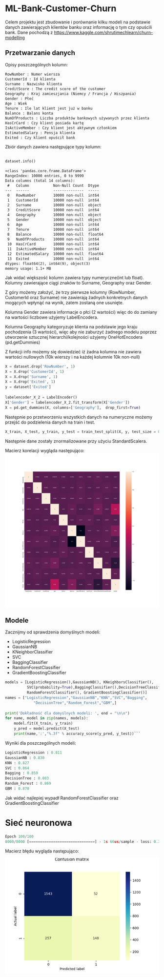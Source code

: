 # ML-Bank-Customer-Churn
Celem projektu jest zbudowanie i porównanie kilku modeli na podstawie danych zawierających klientów banku oraz informację o tym czy opuścili bank.
Dane pochodzą z https://www.kaggle.com/shrutimechlearn/churn-modelling
## Przetwarzanie danych
Opisy poszczególnych kolumn: 

```
RowNumber : Numer wiersza
CustomerId : Id klienta
Surname : Nazwisko klienta
CreditScore : The credit score of the customer
Geography : Kraj zamieszjania (Niemcy / Francja / Hiszpania)
Gender : Płeć
Age : Wiek
Tenure : Ile lat klient jest już w banku
Balance : Balans konta
NumOfProducts : Liczba produktów bankowych używanych przez klienta
HasCrCard : Czy klient posiada kartę
IsActiveMember : Czy klient jest aktywnym członkiem
EstimatedSalary : Pensja klienta
Exited : Czy klient opuścił bank
```




Zbiór danych zawiera następujące typy kolumn:
``` 

dataset.info()

<class 'pandas.core.frame.DataFrame'>
RangeIndex: 10000 entries, 0 to 9999
Data columns (total 14 columns):
 #   Column           Non-Null Count  Dtype  
---  ------           --------------  -----  
 0   RowNumber        10000 non-null  int64  
 1   CustomerId       10000 non-null  int64  
 2   Surname          10000 non-null  object 
 3   CreditScore      10000 non-null  int64  
 4   Geography        10000 non-null  object 
 5   Gender           10000 non-null  object 
 6   Age              10000 non-null  int64  
 7   Tenure           10000 non-null  int64  
 8   Balance          10000 non-null  float64
 9   NumOfProducts    10000 non-null  int64  
 10  HasCrCard        10000 non-null  int64  
 11  IsActiveMember   10000 non-null  int64  
 12  EstimatedSalary  10000 non-null  float64
 13  Exited           10000 non-null  int64  
dtypes: float64(2), int64(9), object(3)
memory usage: 1.1+ MB
```
Jak widać większość kolumn zawiera typy numeryczne(int lub float).
Kolumny zawierające ciągi znaków to Surname, Geography oraz Gender.

Z góry możemy założyć, że trzy pierwsze kolumny (RowNumber, CustomerId oraz Surname) nie zawierają żadnych konkretnych danych mogących
wpłynąć na wynik, zatem zostaną one usunięte.

Kolumna Gender zawiera informacje o płci (2 wartości) więc do do zamiany na wartości liczbowe użyjemy LabelEncodera.

Kolumna Geography kategoryzuje klienta na podstawie jego kraju pochodzenia (3 wartości), więc aby nie zaburzyć żadnego modelu 
poprzez utworzenie sztucznej hierarchi/kolejności użyjemy OneHotEncodera (pd.getDummies)

Z funkcji info możemy się dowiedzieć iż żadna kolumna nie zawiera wartości nullowych (10k wierszy i na każdej kolumnie 10k non-null)

```python
X = dataset.drop('RowNumber', 1)
X = X.drop('CustomerId', 1)
X = X.drop('Surname', 1)
X = X.drop('Exited', 1)
y = dataset['Exited']

labelencoder_X_2 = LabelEncoder()
X['Gender'] = labelencoder_X_2.fit_transform(X['Gender'])
X = pd.get_dummies(X, columns=['Geography'],  drop_first=True)

```

Następnie po przetworzeniu wszystkich danych na numeryczne możemy przejść do podzielenia 
danych na train i test.

```python
X_train, X_test, y_train, y_test = train_test_split(X, y, test_size = 0.2, random_state = 0)
```

Następnie dane zostały znormalizowane przy użyciu StandardScalera.

Macierz korelacji wygląda następująco:
![Macierz korelacji](https://github.com/piotrStropa/ML-Bank-Customer-Churn/blob/main/corr.png?raw=true)


## Modele
Zacznijmy od sprawdzenia domyślnych modeli:
- LogisticRegression
- GaussianNB
- KNeighborClassifier
- SVC
- BaggingClassifier
- RandomForestClassifier
- GradientBoostingClassifier

```python
models = [LogisticRegression(),GaussianNB(), KNeighborsClassifier(),
          SVC(probability=True),BaggingClassifier(),DecisionTreeClassifier(),
          RandomForestClassifier(), GradientBoostingClassifier()]
names = ["LogisticRegression","GaussianNB","KNN","SVC","Bagging",
             "DecisionTree","Random_Forest","GBM",]

print('Dokładność dla domyślnych modeli: ', end = "\n\n")
for name, model in zip(names, models):
    model.fit(X_train, y_train)
    y_pred = model.predict(X_test)
    print(name,':',"%.3f" % accuracy_score(y_pred, y_test))```
```
Wyniki dla poszczególnych modeli: 

```python
LogisticRegression : 0.811
GaussianNB : 0.830
KNN : 0.827
SVC : 0.864
Bagging : 0.859
DecisionTree : 0.803
Random_Forest : 0.869
GBM : 0.870
```
Jak widać najlepiej wypadł RandomForestClassifier oraz GradientBoostingClassifier

# Sieć neuronowa

```python
Epoch 100/100
8000/8000 [==============================] - 1s 66us/sample - loss: 0.3985 - acc: 0.8355
```




Macierz błędu wygląda następująco:

![Macierz błędu](https://github.com/piotrStropa/ML-Bank-Customer-Churn/blob/main/confusion.png?raw=true)



